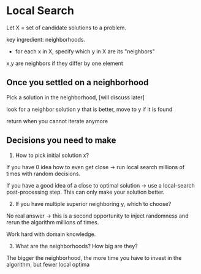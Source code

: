 # Local Search

Let X = set of candidate solutions to a problem.

key ingredient: neighborhoods.

- for each x in X, specify which y in X are its "neighbors"

x,y are neighbors if they differ by one element

## Once you settled on a neighborhood

Pick a solution in the neighborhood, [will discuss later]

look for a neighbor solution y that is better, move to y if it is found

return when you cannot iterate anymore

## Decisions you need to make

1. How to pick initial solution x?

If you have 0 idea how to even get close -> run local search millions of times with random decisions.

If you have a good idea of a close to optimal solution -> use a local-search post-processing step. This can only make your solution better.

2. If you have multiple superior neighboring y, which to choose?

No real answer -> this is a second opportunity to inject randomness and rerun the algorithm millions of times.

Work hard with domain knowledge.

3. What are the neighborhoods? How big are they?

The bigger the neighborhood, the more time you have to invest in the algorithm, but fewer local optima


